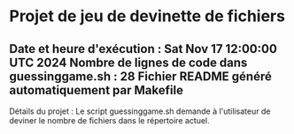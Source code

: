 # Projet de jeu de devinette de fichiers
Date et heure d'exécution : Sat Nov 17 12:00:00 UTC 2024
Nombre de lignes de code dans guessinggame.sh : 28
Fichier README généré automatiquement par Makefile
------------------------
Détails du projet :
Le script guessinggame.sh demande à l'utilisateur de deviner le nombre de fichiers dans le répertoire actuel.
